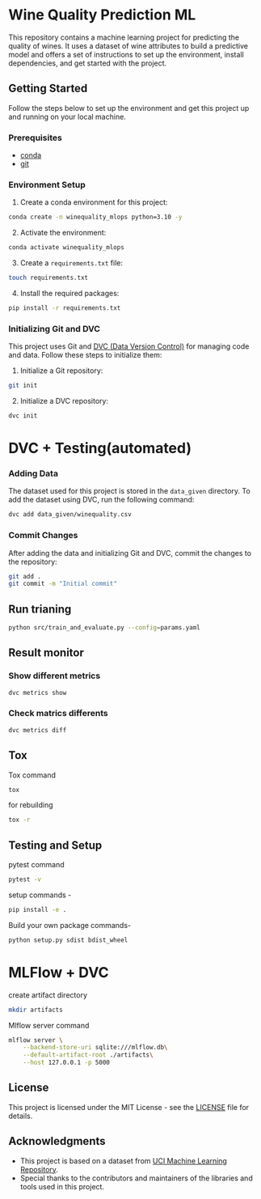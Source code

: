 # Wine Quality Prediction ML

This repository contains a machine learning project for predicting the quality of wines. It uses a dataset of wine attributes to build a predictive model and offers a set of instructions to set up the environment, install dependencies, and get started with the project.

## Getting Started

Follow the steps below to set up the environment and get this project up and running on your local machine.

### Prerequisites

- [conda](https://docs.conda.io/en/latest/miniconda.html)
- [git](https://git-scm.com/)

### Environment Setup

1. Create a conda environment for this project:

```bash
conda create -n winequality_mlops python=3.10 -y
```

2. Activate the environment:

```bash
conda activate winequality_mlops
```

3. Create a `requirements.txt` file:

```bash
touch requirements.txt
```

4. Install the required packages:

```bash
pip install -r requirements.txt
```

### Initializing Git and DVC

This project uses Git and [DVC (Data Version Control)](https://dvc.org/) for managing code and data. Follow these steps to initialize them:

1. Initialize a Git repository:

```bash
git init
```

2. Initialize a DVC repository:

```bash
dvc init
```

# DVC + Testing(automated)
### Adding Data

The dataset used for this project is stored in the `data_given` directory. To add the dataset using DVC, run the following command:

```bash
dvc add data_given/winequality.csv
```

### Commit Changes

After adding the data and initializing Git and DVC, commit the changes to the repository:

```bash
git add .
git commit -m "Initial commit"
```

## Run trianing
```bash
python src/train_and_evaluate.py --config=params.yaml
```

## Result monitor
### Show different metrics
```bash
dvc metrics show
```
### Check matrics differents
```bash
dvc metrics diff
```
## Tox
Tox command
```bash
tox
```
for rebuilding
```bash
tox -r
```

## Testing and Setup
pytest command
```bash
pytest -v
```

setup commands -
```bash
pip install -e .
```

Build your own package commands-
```bash
python setup.py sdist bdist_wheel
```

# MLFlow + DVC

create artifact directory
```bash
mkdir artifacts
```

Mlflow server command
```bash
mlflow server \
    --backend-store-uri sqlite:///mlflow.db\
    --default-artifact-root ./artifacts\
    --host 127.0.0.1 -p 5000
```

## License

This project is licensed under the MIT License - see the [LICENSE](#) file for details.

## Acknowledgments

- This project is based on a dataset from [UCI Machine Learning Repository](https://archive.ics.uci.edu/ml/datasets/wine+quality).
- Special thanks to the contributors and maintainers of the libraries and tools used in this project.
